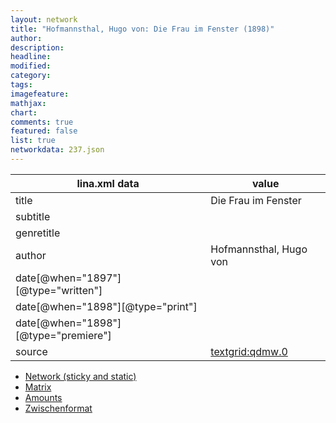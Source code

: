 ```yaml
---
layout: network
title: "Hofmannsthal, Hugo von: Die Frau im Fenster (1898)"
author:
description:
headline:
modified:
category:
tags:
imagefeature: 
mathjax: 
chart: 
comments: true
featured: false
list: true
networkdata: 237.json
---
```

lina.xml data  | value
------------- | -------------
title|Die Frau im Fenster
subtitle|
genretitle|
author|Hofmannsthal, Hugo von
date[@when="1897"][@type="written"]|
date[@when="1898"][@type="print"]|
date[@when="1898"][@type="premiere"]|
source|[textgrid:qdmw.0](https://textgridlab.org/1.0/tgcrud-public/rest/textgrid:qdmw.0/data)



* [Network (sticky and static)](/network237)
* [Matrix](/matrix237)
* [Amounts](/amounts237)
* [Zwischenformat](/lina237 )
